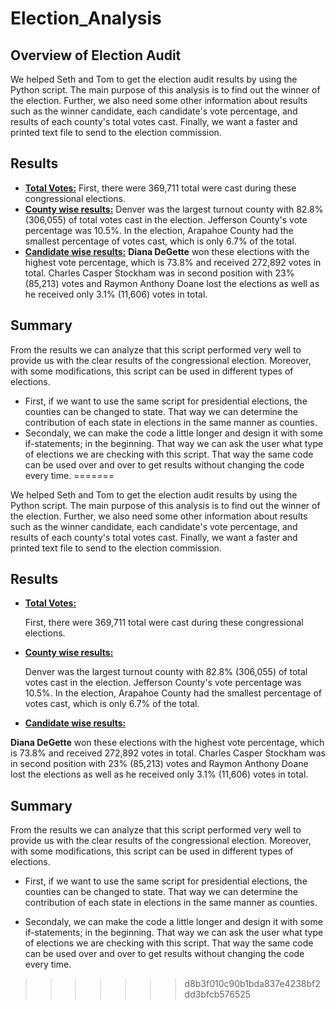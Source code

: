 # Election_Analysis

## Overview of Election Audit
We helped Seth and Tom to get the election audit results by using the Python script. The main purpose of this analysis is to find out the winner of the election. Further, we also need some other information about results such as the winner candidate, each candidate's vote percentage, and results of each county's total votes cast. Finally, we want a faster and printed text file to send to the election commission.

## Results
- [**Total Votes:**](https://drive.google.com/file/d/11LjZ1zAqa6jvto3hLIca0IFRQLdp3WMN/view?usp=sharing)
	First, there were 369,711 total were cast during these congressional elections.
- [**County wise results:**](https://drive.google.com/file/d/1m812hxawT5sZCFQox0iT_R8sjQTFBkBL/view?usp=sharing)
	Denver was the largest turnout county with 82.8% (306,055) of total votes cast in the election. Jefferson County's vote percentage was 10.5%. In the election, Arapahoe County had the smallest percentage of votes cast, which is only 6.7% of the total. 
- [**Candidate wise results:**](https://drive.google.com/file/d/1IiMWBEw90qeiueCBlPA6eQT6HpLMUYpJ/view?usp=sharing)
**Diana DeGette** won these elections with the highest vote percentage, which is 73.8% and received 272,892 votes in total. Charles Casper Stockham was in second position with 23% (85,213) votes and Raymon Anthony Doane lost the elections as well as he received only 3.1% (11,606) votes in total. 

## Summary
From the results we can analyze that this script performed very well to provide us with the clear results of the congressional election. Moreover, with some modifications, this script can be used in different types of elections. 
- First, if we want to use the same script for presidential elections, the counties can be changed to state. That way we can determine the contribution of each state in elections in the same manner as counties. 
- Secondaly, we can make the code a little longer and design it with some if-statements; in the beginning. That way we can ask the user what type of elections we are checking with this script. That way the same code can be used over and over to get results without changing the code every time. 
=======

We helped Seth and Tom to get the election audit results by using the Python script. The main purpose of this analysis is to find out the winner of the election. Further, we also need some other information about results such as the winner candidate, each candidate's vote percentage, and results of each county's total votes cast. Finally, we want a faster and printed text file to send to the election commission.

## Results

- [**Total Votes:**](https://drive.google.com/file/d/11LjZ1zAqa6jvto3hLIca0IFRQLdp3WMN/view?usp=sharing)

	First, there were 369,711 total were cast during these congressional elections.

- [**County wise results:**](https://drive.google.com/file/d/1m812hxawT5sZCFQox0iT_R8sjQTFBkBL/view?usp=sharing)

	Denver was the largest turnout county with 82.8% (306,055) of total votes cast in the election. Jefferson County's vote percentage was 10.5%. In the election, Arapahoe County had the smallest percentage of votes cast, which is only 6.7% of the total. 

- [**Candidate wise results:**](https://drive.google.com/file/d/1IiMWBEw90qeiueCBlPA6eQT6HpLMUYpJ/view?usp=sharing)

**Diana DeGette** won these elections with the highest vote percentage, which is 73.8% and received 272,892 votes in total. Charles Casper Stockham was in second position with 23% (85,213) votes and Raymon Anthony Doane lost the elections as well as he received only 3.1% (11,606) votes in total. 

## Summary

From the results we can analyze that this script performed very well to provide us with the clear results of the congressional election. Moreover, with some modifications, this script can be used in different types of elections. 

- First, if we want to use the same script for presidential elections, the counties can be changed to state. That way we can determine the contribution of each state in elections in the same manner as counties. 

- Secondaly, we can make the code a little longer and design it with some if-statements; in the beginning. That way we can ask the user what type of elections we are checking with this script. That way the same code can be used over and over to get results without changing the code every time. 

>>>>>>> d8b3f010c90b1bda837e4238bf2dd3bfcb576525
